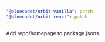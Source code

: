 ```yaml
---
"@bluecadet/orbit-vanilla": patch
"@bluecadet/orbit-react": patch
---
```


Add repo/homepage to package.jsons
